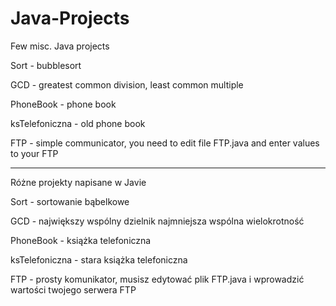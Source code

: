 # Java-Projects
Few misc. Java projects

Sort - bubblesort

GCD - greatest common division, least common multiple

PhoneBook - phone book

ksTelefoniczna - old phone book

FTP - simple communicator, you need to edit file FTP.java and enter values to your FTP

---

Różne projekty napisane w Javie

Sort - sortowanie bąbelkowe

GCD - największy wspólny dzielnik najmniejsza wspólna wielokrotność

PhoneBook - książka telefoniczna

ksTelefoniczna - stara książka telefoniczna

FTP - prosty komunikator, musisz edytować plik FTP.java i wprowadzić wartości twojego serwera FTP
